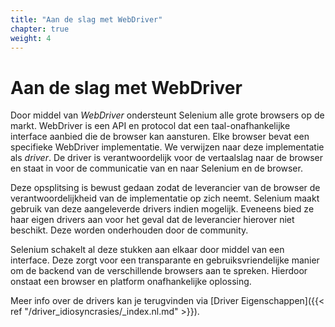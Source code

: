 ```yaml
---
title: "Aan de slag met WebDriver"
chapter: true
weight: 4
---
```


# Aan de slag met WebDriver

Door middel van _WebDriver_ ondersteunt Selenium alle grote browsers op de markt.
WebDriver is een API en protocol dat een taal-onafhankelijke interface aanbied die
de browser kan aansturen. Elke browser bevat een specifieke WebDriver implementatie.
We verwijzen naar deze implementatie als *driver*.
De driver is verantwoordelijk voor de vertaalslag naar de browser en staat in voor
de communicatie van en naar Selenium en de browser.

Deze opsplitsing is bewust gedaan zodat de leverancier van de browser de 
verantwoordelijkheid van de implementatie op zich neemt. Selenium maakt gebruik
van deze aangeleverde drivers indien mogelijk. Eveneens bied ze haar eigen drivers 
aan voor het geval dat de leverancier hierover niet beschikt. Deze worden onderhouden
door de community.

Selenium schakelt al deze stukken aan elkaar door middel van een interface.
Deze zorgt voor een transparante en gebruiksvriendelijke manier om de backend
van de verschillende browsers aan te spreken. Hierdoor onstaat een browser en
platform onafhankelijke oplossing.

Meer info over de drivers kan je terugvinden via 
[Driver Eigenschappen]({{< ref "/driver_idiosyncrasies/_index.nl.md" >}}).
